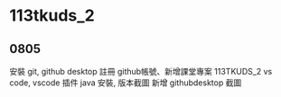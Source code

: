 # 113tkuds_2


## 0805
安裝 git, github desktop
註冊 github帳號、新增課堂專案 113TKUDS_2
vs code, vscode 插件
java 安裝, 版本截圖
新增 githubdesktop 截圖